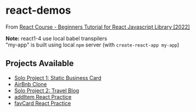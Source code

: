 # react-demos

From [React Course - Beginners Tutorial for React Javascript Library [2022]](https://www.youtube.com/watch?v=bMknfKXIFA8)

**Note:** react1-4 use local babel transpilers  
"my-app" is built using local `npm` server (with `create-react-app my-app`)

## Projects Available
- [Solo Project 1: Static Business Card](https://kode29-react-project1.netlify.app/)
- [AirBnb Clone](https://kode29-react-airbnb.netlify.app/)
- [Solo Project 2: Travel Blog](https://kode29-react-traveljournal.netlify.app/)
- [addItem React Practice](https://kode29-react-additem.netlify.app/)
- [favCard React Practice](https://kode29-react-favcard.netlify.app/)